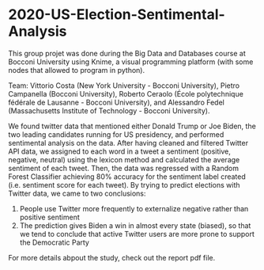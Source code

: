# 2020-US-Election-Sentimental-Analysis

This group projet was done during the Big Data and Databases course at Bocconi University using Knime, a visual programming platform (with some nodes that allowed to program in python).

Team: Vittorio Costa (New York University - Bocconi University), Pietro Campanella (Bocconi University), Roberto Ceraolo (École polytechnique fédérale de Lausanne - Bocconi University), and Alessandro Fedel (Massachusetts Institute of Technology - Bocconi University).

We found twitter data that mentioned either Donald Trump or Joe Biden, the two leading candidates running for US presidency, and performed sentimental analysis on the data. After having cleaned and filtered Twitter API data, we assigned to each word in a tweet a sentiment (positive, negative, neutral) using the lexicon method and calculated the average sentiment of each tweet. Then, the data was regressed with a Random Forest Classifier achieving 80% accuracy for the sentiment label created (i.e. sentiment score for each tweet). By trying to predict elections with Twitter data, we came to two conclusions:

1. People use Twitter more frequently to externalize negative rather than positive sentiment
2. The prediction gives Biden a win in almost every state (biased), so that we tend to conclude that active Twitter users are more prone to support the Democratic Party

For more details abpout the study, check out the report pdf file.
